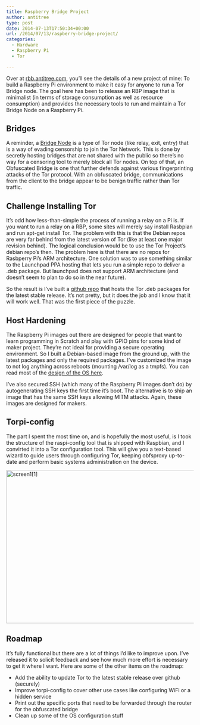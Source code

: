 ```yaml
---
title: Raspberry Bridge Project
author: antitree
type: post
date: 2014-07-13T17:50:34+00:00
url: /2014/07/13/raspberry-bridge-project/
categories:
  - Hardware
  - Raspberry Pi
  - Tor

---
```

Over at [rbb.antitree.com][1], you&#8217;ll see the details of a new project of mine: To build a Raspberry Pi environment to make it easy for anyone to run a Tor Bridge node. The goal here has been to release an RBP image that is minimalist (in terms of storage consumption as well as resource consumption) and provides the necessary tools to run and maintain a Tor Bridge Node on a Raspberry Pi.

## Bridges

A reminder, a [Bridge Node][2] is a type of Tor node (like relay, exit, entry) that is a way of evading censorship to join the Tor Network. This is done by secretly hosting bridges that are not shared with the public so there&#8217;s no way for a censoring tool to merely block all Tor nodes. On top of that, an Obfuscated Bridge is one that further defends against various fingerprinting attacks of the Tor protocol. With an obfuscated bridge, communications from the client to the bridge appear to be benign traffic rather than Tor traffic.

## Challenge Installing Tor

It&#8217;s odd how less-than-simple the process of running a relay on a Pi is. If you want to run a relay on a RBP, some sites will merely say install Rasbpian and run apt-get install Tor. The problem with this is that the Debian repos are very far behind from the latest version of Tor (like at least one major revision behind). The logical conclusion would be to use the Tor Project&#8217;s debian repo&#8217;s then. The problem here is that there are no repos for Rasbperry Pi&#8217;s ARM architecture. One solution was to use something similar to the Launchpad PPA hosting that lets you run a simple repo to deliver a .deb package. But launchpad does not support ARM architecture (and doesn&#8217;t seem to plan to do so in the near future).

So the result is I&#8217;ve built a [github repo][3] that hosts the Tor .deb packages for the latest stable release. It&#8217;s not pretty, but it does the job and I know that it will work well. That was the first piece of the puzzle.

## Host Hardening

The Raspberry Pi images out there are designed for people that want to learn programming in Scratch and play with GPIO pins for some kind of maker project. They&#8217;re not ideal for providing a secure operating environment. So I built a Debian-based image from the ground up, with the latest packages and only the required packages. I&#8217;ve customized the image to not log anything across reboots (mounting /var/log as a tmpfs). You can read most of the [design of the OS here][4].

I&#8217;ve also secured SSH (which many of the Raspberry Pi images don&#8217;t do) by autogenerating SSH keys the first time it&#8217;s boot. The alternative is to ship an image that has the same SSH keys allowing MITM attacks. Again, these images are designed for makers.

## Torpi-config

The part I spent the most time on, and is hopefully the most useful, is I took the structure of the raspi-config tool that is shipped with Raspbian, and I convirted it into a Tor configuration tool. This will give you a text-based wizard to guide users through configuring Tor, keeping obfsproxy up-to-date and perform basic systems administration on the device.

[<img class="alignnone size-full wp-image-793" src="/wp-content/uploads/2014/07/screen11.png" alt="screen1[1]" width="641" height="411" />][5]

## Roadmap

It&#8217;s fully functional but there are a lot of things I&#8217;d like to improve upon. I&#8217;ve released it to solicit feedback and see how much more effort is necessary to get it where I want. Here are some of the other items on the roadmap:

  * Add the ability to update Tor to the latest stable release over github (securely)
  * Improve torpi-config to cover other use cases like configuring WiFi or a hidden service
  * Print out the specific ports that need to be forwarded through the router for the obfuscated bridge
  * Clean up some of the OS configuration stuff

&nbsp;

&nbsp;

 [1]: http://rbb.antitree.com
 [2]: https://www.torproject.org/docs/bridges
 [3]: https://github.com/antitree/tor-deb-raspberry-pi
 [4]: https://github.com/antitree/tor-raspberry-pi-build-scripts/blob/master/DESIGN.md
 [5]: /wp-content/uploads/2014/07/screen11.png